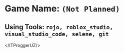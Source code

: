 # Game Name: ```(Not Planned)```
Using Tools: ```rojo, roblox_studio, visual_studio_code, selene, git```
---
</ITProggerUZ/>
